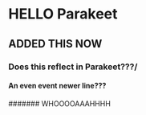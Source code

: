 # HELLO Parakeet

## ADDED THIS NOW


### Does this reflect in Parakeet???/


#### An even event newer line???

####### WHOOOOAAAHHHH
